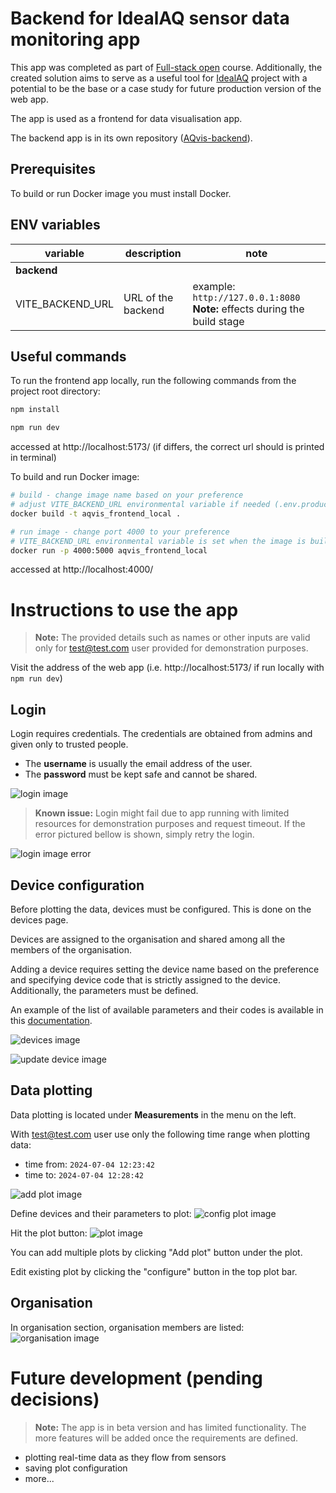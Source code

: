 # Backend for IdealAQ sensor data monitoring app
This app was completed as part of [Full-stack open](fullstackopen.com/en/) course. Additionally, the created solution aims to serve as a useful tool for [IdealAQ](https://idealaq.com/) project with a potential to be the base or a case study for future production version of the web app.

The app is used as a frontend for data visualisation app.

The backend app is in its own repository ([AQvis-backend](https://github.com/drohal3/AQvis-backend)).

## Prerequisites
To build or run Docker image you must install Docker. 

## ENV variables
| variable          | description        | note                                                                       |
|-------------------|--------------------|----------------------------------------------------------------------------|
| **backend**       |                    |                                                                            |
| VITE_BACKEND_URL  | URL of the backend | example: `http://127.0.0.1:8080 ` **Note:** effects during the build stage |

## Useful commands
To run the frontend app locally, run the following commands from the project root directory:
```bash
npm install
```
```bash
npm run dev
```
accessed at  http://localhost:5173/ (if differs, the correct url should is printed in terminal)

To build and run Docker image:
```bash
# build - change image name based on your preference
# adjust VITE_BACKEND_URL environmental variable if needed (.env.production)
docker build -t aqvis_frontend_local .
```
```bash
# run image - change port 4000 to your preference
# VITE_BACKEND_URL environmental variable is set when the image is built
docker run -p 4000:5000 aqvis_frontend_local   
```
accessed at http://localhost:4000/

# Instructions to use the app
> **Note:** The provided details such as names or other inputs are valid only for test@test.com user provided for demonstration purposes.

Visit the address of the web app (i.e. http://localhost:5173/ if run locally with `npm run dev`)

## Login
Login requires credentials. The credentials are obtained from admins and given only to trusted people.

- The **username** is usually the email address of the user. 
- The **password** must be kept safe and cannot be shared.

![login image](./docs/img/login.png)

> **Known issue:** Login might fail due to app running with limited resources for demonstration purposes and request timeout. If the error pictured bellow is shown, simply retry the login.

![login image error](./docs/img/login_error.png)


## Device configuration
Before plotting the data, devices must be configured. This is done on the devices page.

Devices are assigned to the organisation and shared among all the members of the organisation.

Adding a device requires setting the device name based on the preference and specifying device code that is strictly assigned to the device.
Additionally, the parameters must be defined.

An example of the list of available parameters and their codes is available in this [documentation](https://idealaq.github.io/cpcvis-data-docs/).

![devices image](./docs/img/devices.png)

![update device image](./docs/img/update_device.png)

## Data plotting
Data plotting is located under **Measurements** in the menu on the left.

With test@test.com user use only the following time range when plotting data:
- time from: `2024-07-04 12:23:42`
- time to: `2024-07-04 12:28:42`

![add plot image](./docs/img/add_plot.png)

Define devices and their parameters to plot:
![config plot image](./docs/img/config_plots.png)

Hit the plot button:
![plot image](./docs/img/plot.png)

You can add multiple plots by clicking "Add plot" button under the plot.

Edit existing plot by clicking the "configure" button in the top plot bar.

## Organisation
In organisation section, organisation members are listed:
![organisation image](./docs/img/organisation.png)




# Future development (pending decisions)
> **Note:** The app is in beta version and has limited functionality. The more features will be added once the requirements are defined.

- plotting real-time data as they flow from sensors
- saving plot configuration
- more...